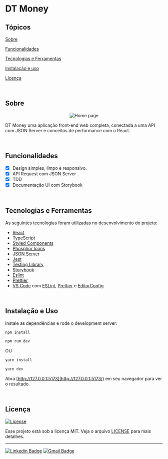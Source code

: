 # DT Money

## Tópicos

[Sobre](#sobre)

[Funcionalidades](#funcionalidades)

[Tecnologias e Ferramentas](#tecnologias-e-ferramentas)

[Instalação e uso](#instalação-e-uso)

[Licença](#licença)

<br>

## Sobre

<p align="center">
  <img src="[public/image/Capa.png](https://github.com/dfsilva-dxp/ignite-dtmoney-v2/blob/main/public/image/capa.png)" alt="Home page">
</p>

DT Money uma aplicação front-end web completa, conectada a uma API com JSON
Server e conceitos de performance com o React.

<br>

## Funcionalidades

- [x] Design simples, limpo e responsivo.
- [x] API Request com JSON Server
- [x] TDD
- [x] Documentação UI com Storybook

<br>

## Tecnologias e Ferramentas

As seguintes tecnologias foram utilizadas no desenvolvimento do projeto:

- [React](https://reactjs.org/)
- [TypeScript](https://www.typescriptlang.org/)
- [Styled Components](https://styled-components.com/)
- [Phosphor Icons](https://phosphoricons.com/)
- [JSON Server](https://github.com/typicode/json-server)
- [Jest](https://jestjs.io/pt-BR/)
- [Testing Library](https://testing-library.com/)
- [Storybook](https://storybook.js.org/)
- [Eslint](https://eslint.org/)
- [Prettier](https://prettier.io/)
- [VS Code](https://code.visualstudio.com/) com [ESLint](https://eslint.org/),
  [Prettier](https://prettier.io/) e [EditorConfig](https://editorconfig.org/)

<br>

## Instalação e Uso

Instale as dependências e rode o development server:

```bash
npm install

npm rum dev
```

OU

```bash
yarn install

yarn dev
```

Abra [http://127.0.0.1:5173](http://127.0.0.1:5173/) em seu navegador para ver o
resultado.

<br>

## Licença

<a href="https://opensource.org/licenses/MIT">
  <img alt="License" src="https://img.shields.io/badge/license-MIT-6E40C9?style=flat-square">
</a>

<br>

Esse projeto está sob a licença MIT. Veja o arquivo [LICENSE](/LICENSE) para
mais detalhes.

---

<!-- Made with :purple_heart: by [Daniel Silva](https://github.com/daniel-silva-dxp) -->

[![Linkedin Badge](https://img.shields.io/badge/-Daniel%20Silva-6E40C9?style=flat-square&logo=Linkedin&logoColor=white&link=https://www.linkedin.com/in/daniel-silva-dxp/)](https://www.linkedin.com/in/daniel-silva-dxp/)
[![Gmail Badge](https://img.shields.io/badge/-dfsilva.dxp@gmail.com-6E40C9?style=flat-square&logo=Gmail&logoColor=white&link=mailto:dfsilva.dxp@gmail.com)](mailto:dfsilva.dxp@gmail.com)
